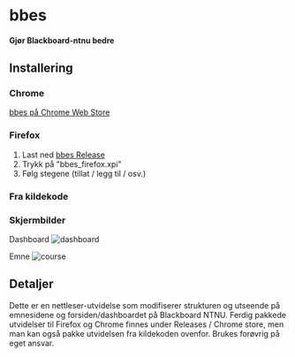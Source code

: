 # bbes
#### Gjør Blackboard-ntnu bedre

## Installering

### Chrome
[bbes på Chrome Web Store](https://chrome.google.com/webstore/detail/bb-enhancement-suite/akgejjkciphabaknefoloigfdhghdppm)

### Firefox
1. Last ned [bbes Release](https://github.com/KaHole/bbes/releases/latest)
2. Trykk på "bbes_firefox.xpi"
3. Følg stegene (tillat / legg til / osv.)

### Fra kildekode


### Skjermbilder

Dashboard
![dashboard](https://user-images.githubusercontent.com/9072087/32926993-87bf8f34-cb4a-11e7-9b52-937d744cabe8.png)

Emne
![course](https://user-images.githubusercontent.com/9072087/32926997-8ddc0f96-cb4a-11e7-8aed-b42f0aafa3a5.png)

## Detaljer

Dette er en nettleser-utvidelse som modifiserer strukturen og utseende på emnesidene og forsiden/dashboardet på Blackboard NTNU. Ferdig pakkede utvidelser til Firefox og Chrome finnes under Releases / Chrome store, men man kan også pakke utvidelsen fra kildekoden ovenfor.
Brukes forøvrig på eget ansvar.
